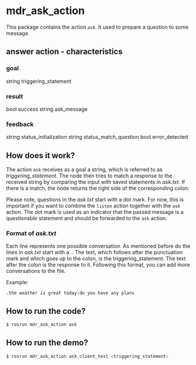 # mdr_ask_action
This package contains the action `ask`. It used to prepare a question to some message.

## answer action - characteristics
### goal
string triggering_statement

### result
bool success
string ask_message

### feedback
string status_initialization
string status_match_question
bool error_detected


## How does it work?
The action `ask` receives as a goal a string, which is referred to as _triggering_statement_. The node then tries to match a response to the received string by comparing the input with saved statements in _ask.txt_. If there is a match, the node returns the right side of the corresponding colon. 

Please note, questions in the _ask.txt_ start with a dot mark. For now, this is important if you want to combine the `listen` action together with the `ask` action. The dot mark is used as an indicator that the passed message is a questionable statement and should be forwarded to the `ask` action.

### Format of _ask.txt_
Each line represents one possible conversation. As mentioned before do the lines in _ask.txt_ start with a _._. The text, which follows after the punctuation mark and which goes up to the colon, is the triggering_statement. The text after the colon is the response to it. Following this format, you can add more conversations to the file.

Example:
```
.the weather is great today:do you have any plans
```

## How to run the code?

```bash
$ rosrun mdr_ask_action ask
```

## How to run the demo?

```bash
$ rosrun mdr_ask_action ask_client_test <triggering_statement>
```